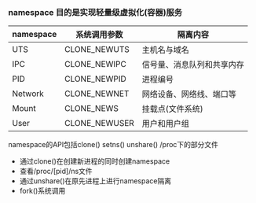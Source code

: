 ### namespace 目的是实现轻量级虚拟化(容器)服务

namespace|系统调用参数|隔离内容
-|-|-
UTS|CLONE_NEWUTS|主机名与域名
IPC|CLONE_NEWIPC|信号量、消息队列和共享内存
PID|CLONE_NEWPID|进程编号
Network|CLONE_NEWNET|网络设备、网络线、端口等
Mount|CLONE_NEWS|挂载点(文件系统)
User|CLONE_NEWUSER|用户和用户组

namespace的API包括clone()  setns() unshare() /proc下的部分文件

* 通过clone()在创建新进程的同时创建namespace
* 查看/proc/[pid]/ns文件
* 通过unshare()在原先进程上进行namespace隔离
* fork()系统调用

